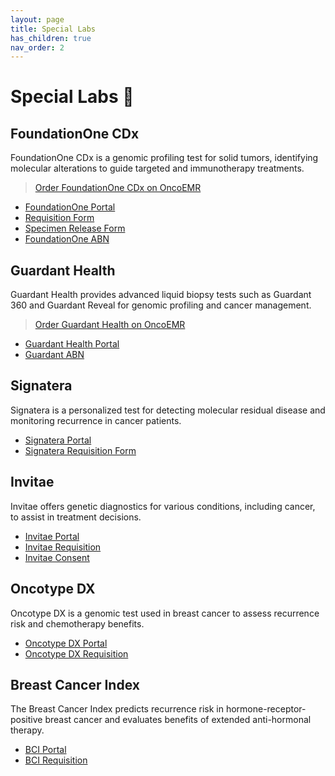 ```yaml
---
layout: page
title: Special Labs
has_children: true
nav_order: 2
---
```

# Special Labs 🔬

## FoundationOne CDx
FoundationOne CDx is a genomic profiling test for solid tumors, identifying molecular alterations to guide targeted and immunotherapy treatments.
> [Order FoundationOne CDx on OncoEMR](/docs/guide/foundationone.html)

- [FoundationOne Portal](https://home.foundationmedicine.com/login)
- [Requisition Form](https://assets.ctfassets.net/w98cd481qyp0/6owgilIzUgyTujIVcRHTJs/13884484d7509d0561a9ad7bf20a483b/Universal_TRF_Interactive.pdf)
- [Specimen Release Form](https://assets.ctfassets.net/w98cd481qyp0/7JzKC8TNALu7FWAcxsziqb/374fbe590e03b2d5decab38d05777e27/Specimen_Release_Consent_Form.pdf)
- [FoundationOne ABN](https://assets.ctfassets.net/w98cd481qyp0/2sDK3JAu6WQrGirc2OnAcr/e9a477779c3e75525c2847a36e44c722/Medicare_ABN_INTERACTIVE_ABNEnglish_01312026_508_DIGITAL.pdf)

## Guardant Health
Guardant Health provides advanced liquid biopsy tests such as Guardant 360 and Guardant Reveal for genomic profiling and cancer management.
> [Order Guardant Health on OncoEMR](/docs/guide/guardant.html)

- [Guardant Health Portal](https://portal.guardanthealth.com/sign_in)
- [Guardant ABN](https://www.guardantcomplete.com/assets/pdf/FRM-000123_R7_Advance_Beneficiary%20Notice_of_Noncoverage.pdf)

## Signatera
Signatera is a personalized test for detecting molecular residual disease and monitoring recurrence in cancer patients.
- [Signatera Portal](https://oncology.natera.com/)
- [Signatera Requisition Form](/assets/docs/signatera_req.pdf)

## Invitae
Invitae offers genetic diagnostics for various conditions, including cancer, to assist in treatment decisions.
- [Invitae Portal](https://www.invitae.com/en/profile/signin)
- [Invitae Requisition](/assets/docs/invitae_req.pdf)
- [Invitae Consent](/assets/docs/invitae_consent.pdf)

## Oncotype DX
Oncotype DX is a genomic test used in breast cancer to assess recurrence risk and chemotherapy benefits.
- [Oncotype DX Portal](https://online.genomichealth.com/Login.aspx)
- [Oncotype DX Requisition](https://precisiononcology.exactsciences.com/-/media/Project/PrecisionOncology/PrecisionOncology/Files/Pdf/GHI003_ODXBRS_RequisitionForm.pdf?rev=1d4e3e90b80e4064a481935660f39ac6&hash=E780578F1AA4EF7E41F3DB2EB7F2DA90)

## Breast Cancer Index
The Breast Cancer Index predicts recurrence risk in hormone-receptor-positive breast cancer and evaluates benefits of extended anti-hormonal therapy.
- [BCI Portal](https://biotheranostics.my.site.com/s/login/)
- [BCI Requisition](https://www.breastcancerindex.com/test-form.pdf)

